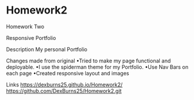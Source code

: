 # Homework2
Homework Two


Responsive Portfolio


Description
My personal Portfolio 


Changes made from original
•Tried to make my page functional and deployable. 
•I use the spiderman theme for my Portfolio.
•Use Nav Bars on each page
•Created responsive layout and images


	
Links
https://dexburns25.github.io/Homework2/
https://github.com/DexBurns25/Homework2.git


